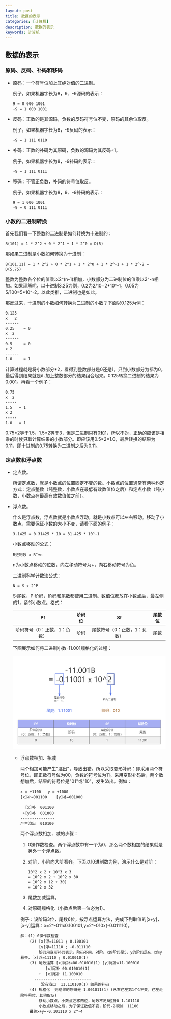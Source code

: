 ```yaml
---
layout: post
title: 数据的表示
categories: [计算机]
description: 数据的表示
keywords: 计算机
---
```


## 数据的表示

### 原码、反码、补码和移码

- 原码：一个符号位加上其绝对值的二进制。
  
  例子，如果机器字长为8，9、-9源码的表示：
  ```
  9 = 0 000 1001
  -9 = 1 000 1001
  ```

- 反码：正数的是其源码，负数的反码符号位不变，原码的其余位取反。
  
  例子，如果机器字长为8，-9反码的表示：
  ```
  -9 = 1 111 0110
  ```

- 补码：正数的补码为其原码，负数的源码为其反码+1。
  
  例子，如果机器字长为8，-9补码的表示：
  ```
  -9 = 1 111 0111
  ```

- 移码：不管正负数，补码的符号位取反。
  
  例子，如果机器字长为8，9、-9补码的表示：
  ```
  9 = 1 000 1001
  -9 = 0 111 0111
  ```

### 小数的二进制转换

首先我们看一下整数的二进制是如何转换为十进制的：
```
B(101) = 1 * 2^2 + 0 * 2^1 + 1 * 2^0 = D(5)
``` 
那如果二进制是小数如何转换为十进制：
```
B(101.11) = 1 * 2^2 + 0 * 2^1 + 1 * 2^0 + 1 * 2^-1 + 1 * 2^-2 = D(5.75)
```
整数为整数各个位的值乘以2^(n-1)相加，小数部分为二进制位的值乘以2^-n相加。如果理解呢，以十进制3.25为例，0.2为2/10=2\*10^-1，0.05为5/100=5\*10^-2。以此类推，二进制也是如此。

那反过来，十进制的小数如何转换为二进制的小数？下面以0.125为例：
```
0.125
x   2 
------
0.25    = 0
x  2   
------
0.5     = 0
x 2
------
1.0     = 1
```
计算过程就是将小数部分*2，看得到整数部分是0还是1，只到小数部分为都为0，最后得到结果就是`0.`加上整数部分的结果组合起来。0.125转换二进制的结果为0.001。再看一个例子：
```
0.75
x  2
-----
1.5   = 1
x 2
-----
1.0   = 1
```
0.75\*2等于1.5，1.5\*2等于3，但是二进制只有0和1，所以不对，正确的应该是相乘的时候只取计算结果的小数部分。即应该用0.5\*2=1.0，最后转换的结果为0.11，即十进制的0.75转换为二进制之后为0.11。

### 定点数和浮点数

- 定点数。
  
  所谓定点数，就是小数点的位置固定不变的数。小数点的位置通常有两种约定方式：定点整数（纯整数，小数点在最低有效数值位之后）和定点小数（纯小数，小数点在最高有效数值位之前）。
  
- 浮点数。
  
  什么是浮点数，浮点数就是小数点浮动，就是小数点可以左右移动。移动了小数点，需要保证小数的大小不变，请看下面的例子：
  ```
  3.1425 = 0.31425 * 10 = 31.425 * 10^-1
  ```
  小数点移动的公式：
  ```
  R进制数 x R^±n
  ```
  n为小数点移动的位数，向左移动符号为+，向右移动符号为负。

  二进制科学计数法公式：
  ```
  N = S x 2^P
  ```
  S:尾数，P:阶码，阶码和尾数都使用二进制。数值位都放在小数点后，最左侧的1，紧邻小数点。格式：

  |Pf|阶码位|Sf|尾数位|
  |:-:|:-:|:-:|:-:|
  |阶码符号（0：正数，1：负数）|阶码|尾数符号（0：正数，1：负数）|尾数|

  下图展示如何将二进制小数-11.001规格化的过程：

  ![浮点数规格化示意图](https://github.com/qinchunabng/qinchunabng.github.io/blob/master/images/posts/computer/%E6%B5%AE%E7%82%B9%E6%95%B0%E8%A7%84%E5%88%99%E5%8C%96%E7%A4%BA%E6%84%8F%E5%9B%BE.png?raw=true)

  
  - 浮点数相加、相减

    两个相加可能产生"溢出"，导致出错。所以采取变形补码：即采用两个符号位，即正数符号位为00，负数的符号位为11。采用变形补码后，两个数想加后，结果的符号位是"01"或"10"，发生溢出。例如：
    ```
    x = +1100   y = +1000
    [x]补=001100    [y]补=001000

      [x]补  001100
     +[y]补  001000
    ---------------
    产生溢出  010100
    ```

    两个浮点数相加、减的步骤：

    1. 0操作数检查。两个浮点数中有一个为0，那么两个数相加的结果就是另外一个浮点数。
    2. 对阶，小阶向大阶看齐。下面以10进制数为例，演示什么是对阶：
       ```
       10^2 x 2 + 10^3 x 3
       = 10^2 x 2 + 10^2 x 30
       = 10^2 x (2 + 30)
       = 10^2 x 32
       ```

    3. 尾数加减运算。
    4. 对原码规格化（小数点后第一位必为1）。
    
    例子：设阶码3位，尾数6位，按浮点运算方法，完成下列取值的[x+y]，[x-y]运算：x=2^-011x0.100101,y=2^-010x(-0.011110)。
    ```
    解：(1) 0操作数检查
        (2) [x]浮=11011 ; 0.100101  
            [y]浮=11110 ; -0.011110
            阶码用变形补码表示。阶码不同，对阶。x的阶码是5，y的阶码是6。x向y看齐，[x]浮=11110 ; 0.010010(1)
        (3) 尾数运算 [x]尾补=00.010010(1) [y]尾补=11.100010
               [x]尾补 00.010010(1)
            +  [x]尾补 11.100010
          -------------------------
             没有溢出  11.110100(1) 结果的补码
        (4) 规格化  则结果的原码是 1.001011(1) (从右往左第1个1不变，往左走除符号位，其他取反)
            移动小数点，小数点左移两位，尾数不足6位补0 1.101110
            小数点移动之后，为了保证数值不变，阶码-2得到  11100
        最终x+y=-0.101110 x 2^-4 
    ```